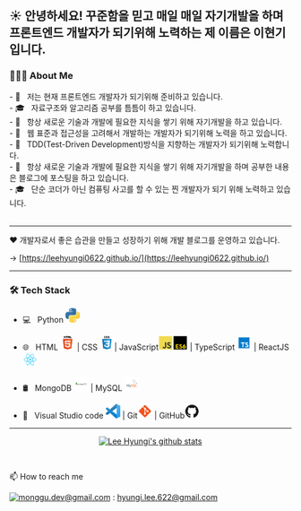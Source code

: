 <h2> ☀️ 안녕하세요! 꾸준함을 믿고 매일 매일 자기개발을 하며 프론트엔드 개발자가 되기위해 노력하는 제 이름은 이현기입니다.

 <h3> 👨🏻‍💻 About Me </h3>
- 🔭 &nbsp; 저는 현재 프론트엔드 개발자가 되기위해 준비하고 있습니다.</br>
- 🎓 &nbsp; 자료구조와 알고리즘 공부를 틈틈이 하고 있습니다.</br>
- 🤔 &nbsp; 항상 새로운 기술과 개발에 필요한 지식을 쌓기 위해 자기개발을 하고 있습니다.</br>
- 🤔 &nbsp; 웹 표준과 접근성을 고려해서 개발하는 개발자가 되기위해 노력을 하고 있습니다.</br>
- 👨 &nbsp; TDD(Test-Driven Development)방식을 지향하는 개발자가 되기위해 노력합니다.</br>
- 🤔 &nbsp; 항상 새로운 기술과 개발에 필요한 지식을 쌓기 위해 자기개발을 하며 공부한 내용은 블로그에 포스팅을 하고 있습니다.</br>
- 🎓 &nbsp; 단순 코더가 아닌 컴퓨팅 사고를 할 수 있는 찐 개발자가 되기 위해 노력하고 있습니다.</br>

</br>

<hr/>

❤️ 개발자로서 좋은 습관을 만들고 성장하기 위해 개발 블로그를 운영하고 있습니다.

→ [https://leehyungi0622.github.io/](https://leehyungi0622.github.io/)

<hr/>

<h3>🛠 Tech Stack</h3>

- 💻 &nbsp; Python <img title="Python" alt="Python" width="26" src="./assets/python.jpg" /> </hr>

- 🌐 &nbsp; HTML <img title="HTML5" alt="HTML5" width="26" src="./assets/html.jpg" /> | CSS <img title="CSS" alt="CSS" width="26" src="./assets/css.jpg" />| JavaScript<img title="JavaScript" alt="JavaScript" width="26" src="./assets/js.jpg" /><img title="ES6" alt="ES6" width="26" src="./assets/es6.jpg" /> | TypeScript <img title="TypeScript" alt="TypeScript" width="26" src="./assets/typescript.jpg" /> | ReactJS <img title="React" alt="React" width="26" src="./assets/react.jpg" /></br>
- 🛢 &nbsp; MongoDB <img title="MongoDB" alt="MongoDB" width="26" src="./assets/mongodb.jpg" /> | MySQL <img title="MySQL" alt="MySQL" width="26" src="./assets/mysql.jpg" /></br>
- 🔧 &nbsp; Visual Studio code <img title="VScode" alt="VScode" width="26" src="./assets/vscode.jpg" /> | Git<img title="Git" alt="Git" width="26" src="./assets/git.jpg" /> | GitHub<img title="GitHub" alt="GitHub" width="26" src="./assets/github.jpg" />

<hr/>
<div align="center">

[![Lee Hyungi's github stats](https://github-readme-stats.vercel.app/api?username=LeeHyungi0622&show_icons=true&theme=gruvbox)](https://github.com/MikeHyungiLee/github-readme-stats)

</div>

</br>

📫 How to reach me

[![monggu.dev@gmail.com](https://img.shields.io/badge/Gmail-d14836?style=flat-square&logo=Gmail&logoColor=white&link=mailto:hyungi.lee.622@gmail.com)](mailto:hyungi.lee.622@gmail.com) : hyungi.lee.622@gmail.com
